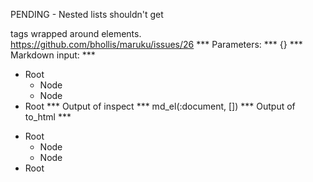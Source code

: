 PENDING - Nested lists shouldn't get <p> tags wrapped around elements. https://github.com/bhollis/maruku/issues/26
*** Parameters: ***
{}
*** Markdown input: ***
 -  Root
     +  Node
     +  Node
 -  Root
*** Output of inspect ***
md_el(:document, [])
*** Output of to_html ***
<ul>
<li> Root

<ul>
<li> Node</li>
<li> Node</li>
</ul></li>
<li> Root</li>
</ul>
